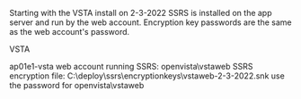 Starting with the VSTA install on 2-3-2022 SSRS is installed on the app server and run by the web account. Encryption key passwords are the same as the web account's password.

VSTA

ap01e1-vsta
web account running SSRS: openvista\vstaweb
SSRS encryption file: C:\deploy\ssrs\encryptionkeys\vstaweb-2-3-2022.snk
use the password for openvista\vstaweb